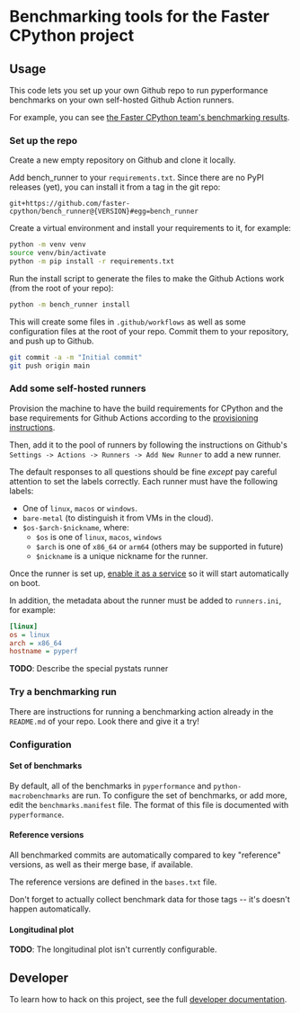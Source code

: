 # Benchmarking tools for the Faster CPython project

## Usage

This code lets you set up your own Github repo to run pyperformance benchmarks on your own self-hosted Github Action runners.

For example, you can see [the Faster CPython team's benchmarking results](https://github.com/faster-cpython/benchmarking-public).

### Set up the repo

Create a new empty repository on Github and clone it locally.

Add bench_runner to your `requirements.txt`.  Since there are no PyPI releases (yet), you can install it from a tag in the git repo:

```text
git+https://github.com/faster-cpython/bench_runner@{VERSION}#egg=bench_runner
```

Create a virtual environment and install your requirements to it, for example:

```bash session
python -m venv venv
source venv/bin/activate
python -m pip install -r requirements.txt
```

Run the install script to generate the files to make the Github Actions work (from the root of your repo):

```bash session
python -m bench_runner install
```

This will create some files in `.github/workflows` as well as some configuration files at the root of your repo.
Commit them to your repository, and push up to Github.

```bash session
git commit -a -m "Initial commit"
git push origin main
```

### Add some self-hosted runners

Provision the machine to have the build requirements for CPython and the base
requirements for Github Actions according to the [provisioning
instructions](PROVISIONING.md).

Then, add it to the pool of runners by following the instructions on Github's
`Settings -> Actions -> Runners -> Add New Runner` to add a new runner.

The default responses to all questions should be fine *except* pay careful attention to set the labels correctly.
Each runner must have the following labels:

- One of `linux`, `macos` or `windows`.
- `bare-metal` (to distinguish it from VMs in the cloud).
- `$os-$arch-$nickname`, where:
  - `$os` is one of `linux`, `macos`, `windows`
  - `$arch` is one of `x86_64` or `arm64` (others may be supported in future)
  - `$nickname` is a unique nickname for the runner.

Once the runner is set up, [enable it as a
service](https://docs.github.com/en/actions/hosting-your-own-runners/managing-self-hosted-runners/configuring-the-self-hosted-runner-application-as-a-service)
so it will start automatically on boot.

In addition, the metadata about the runner must be added to `runners.ini`, for example:

```ini
[linux]
os = linux
arch = x86_64
hostname = pyperf
```

**TODO**: Describe the special pystats runner

### Try a benchmarking run

There are instructions for running a benchmarking action already in the `README.md` of your repo.
Look there and give it a try!

### Configuration

#### Set of benchmarks

By default, all of the benchmarks in `pyperformance` and `python-macrobenchmarks` are run.  To configure the set of benchmarks, or add more, edit the `benchmarks.manifest` file.
The format of this file is documented with `pyperformance`.

#### Reference versions

All benchmarked commits are automatically compared to key "reference" versions, as well as their merge base, if available.

The reference versions are defined in the `bases.txt` file.

Don't forget to actually collect benchmark data for those tags -- it's doesn't happen automatically.

#### Longitudinal plot

**TODO**: The longitudinal plot isn't currently configurable.

## Developer

To learn how to hack on this project, see the full [developer documentation](DEVELOPER.md).
